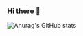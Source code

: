 ### Hi there 👋
![Anurag's GitHub stats](https://github-readme-stats.vercel.app/api?username=dleiferivesa&show_icons=true&theme=transparent)

<!--
**dleiferives/dleiferives** is a ✨ _special_ ✨ repository because its `README.md` (this file) appears on your GitHub profile.

Here are some ideas to get you started:

- 🔭 I’m currently working on ...
- 🌱 I’m currently learning ...
- 👯 I’m looking to collaborate on ...
- 🤔 I’m looking for help with ...
- 💬 Ask me about ...
- 📫 How to reach me: ...
- 😄 Pronouns: ...
- ⚡ Fun fact: ...
-->
